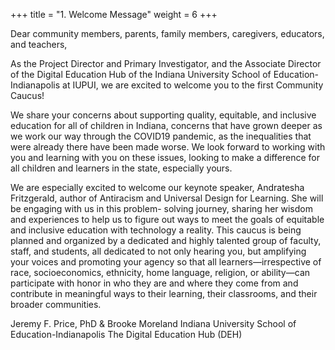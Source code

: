 +++
title = "1. Welcome Message"
weight = 6
+++

Dear community members, parents, family members, caregivers, educators, and teachers,

As the Project Director and Primary Investigator, and the Associate Director of the Digital Education Hub of the Indiana University School of Education-Indianapolis at IUPUI, we are excited to welcome you to the first Community Caucus!

We share your concerns about supporting quality, equitable, and inclusive education for all of children in Indiana, concerns that have grown deeper as we work our way through the COVID19 pandemic, as the inequalities that were already there have been made worse. We look forward to working with you and learning with you on these issues, looking to make a difference for all children and learners in the state, especially yours. 

We are especially excited to welcome our keynote speaker, Andratesha Fritzgerald, author of
Antiracism and Universal Design for Learning. She will be engaging with us in this problem-
solving journey, sharing her wisdom and experiences to help us to figure out ways to meet the
goals of equitable and inclusive education with technology a reality.
This caucus is being planned and organized by a dedicated and highly talented group of
faculty, staff, and students, all dedicated to not only hearing you, but amplifying your voices
and promoting your agency so that all learners—irrespective of race, socioeconomics,
ethnicity, home language, religion, or ability—can participate with honor in who they are and
where they come from and contribute in meaningful ways to their learning, their classrooms,
and their broader communities.

Jeremy F. Price, PhD & Brooke Moreland
Indiana University School of Education-Indianapolis
The Digital Education Hub (DEH)
